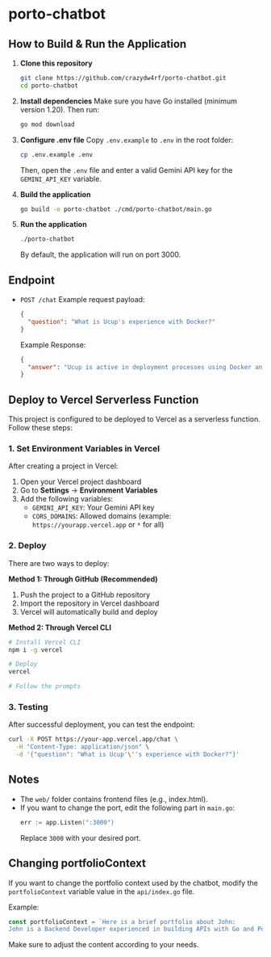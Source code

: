 # porto-chatbot

## How to Build & Run the Application

1. **Clone this repository**
   ```bash
   git clone https://github.com/crazydw4rf/porto-chatbot.git
   cd porto-chatbot
   ```

2. **Install dependencies**
   Make sure you have Go installed (minimum version 1.20).
   Then run:
   ```bash
   go mod download
   ```

3. **Configure .env file**
   Copy `.env.example` to `.env` in the root folder:
   ```bash
   cp .env.example .env
   ```
   Then, open the `.env` file and enter a valid Gemini API key for the `GEMINI_API_KEY` variable.

4. **Build the application**
   ```bash
   go build -o porto-chatbot ./cmd/porto-chatbot/main.go
   ```

5. **Run the application**
   ```bash
   ./porto-chatbot
   ```
   By default, the application will run on port 3000.

## Endpoint

- `POST /chat`
  Example request payload:
  ```json
  {
    "question": "What is Ucup's experience with Docker?"
  }
  ```
  Example Response:
  ```json
  {
    "answer": "Ucup is active in deployment processes using Docker and CI/CD pipelines with GitHub Actions..."
  }
  ```

## Deploy to Vercel Serverless Function

This project is configured to be deployed to Vercel as a serverless function. Follow these steps:

### 1. Set Environment Variables in Vercel

After creating a project in Vercel:

1. Open your Vercel project dashboard
2. Go to **Settings** → **Environment Variables**
3. Add the following variables:
   - `GEMINI_API_KEY`: Your Gemini API key
   - `CORS_DOMAINS`: Allowed domains (example: `https://yourapp.vercel.app` or `*` for all)

### 2. Deploy

There are two ways to deploy:

**Method 1: Through GitHub (Recommended)**
1. Push the project to a GitHub repository
2. Import the repository in Vercel dashboard
3. Vercel will automatically build and deploy

**Method 2: Through Vercel CLI**
```bash
# Install Vercel CLI
npm i -g vercel

# Deploy
vercel

# Follow the prompts
```

### 3. Testing

After successful deployment, you can test the endpoint:
```bash
curl -X POST https://your-app.vercel.app/chat \
  -H "Content-Type: application/json" \
  -d '{"question": "What is Ucup'\''s experience with Docker?"}'
```

## Notes

- The `web/` folder contains frontend files (e.g., index.html).
- If you want to change the port, edit the following part in `main.go`:
  ```go
  err := app.Listen(":3000")
  ```
  Replace `3000` with your desired port.

## Changing portfolioContext

If you want to change the portfolio context used by the chatbot, modify the `portfolioContext` variable value in the `api/index.go` file.

Example:
```go
const portfolioContext = `Here is a brief portfolio about John:
John is a Backend Developer experienced in building APIs with Go and PostgreSQL...`
```
Make sure to adjust the content according to your needs.

